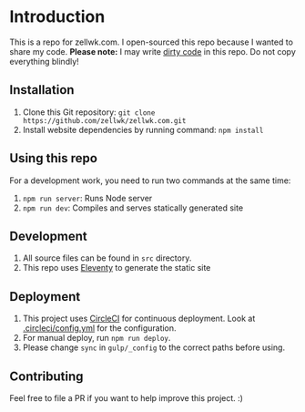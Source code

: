 # Introduction
This is a repo for zellwk.com. I open-sourced this repo because I wanted to share my code.
**Please note:** I may write [dirty code](https://zellwk.com/blog/its-okay-to-write-dirty-code/) in this repo.
Do not copy everything blindly!

## Installation

1. Clone this Git repository: `git clone https://github.com/zellwk/zellwk.com.git`
2. Install website dependencies by running command: `npm install`

## Using this repo

For a development work, you need to run two commands at the same time:

1. `npm run server`: Runs Node server
2. `npm run dev`: Compiles and serves statically generated site

## Development

1. All source files can be found in `src` directory.
2. This repo uses [Eleventy](https://github.com/11ty/eleventy) to generate the static site

## Deployment

1. This project uses [CircleCI](https://circleci.com) for continuous deployment. Look at [.circleci/config.yml](.circleci/config.yml) for the configuration.
2. For manual deploy, run `npm run deploy`.
3. Please change `sync` in `gulp/_config` to the correct paths before using.

## Contributing

Feel free to file a PR if you want to help improve this project. :)

